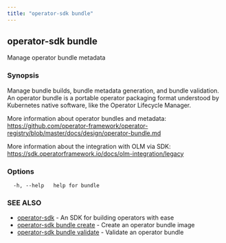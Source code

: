 ```yaml
---
title: "operator-sdk bundle"
---
```

## operator-sdk bundle

Manage operator bundle metadata

### Synopsis

Manage bundle builds, bundle metadata generation, and bundle validation.
An operator bundle is a portable operator packaging format understood by Kubernetes
native software, like the Operator Lifecycle Manager.

More information about operator bundles and metadata:
https://github.com/operator-framework/operator-registry/blob/master/docs/design/operator-bundle.md

More information about the integration with OLM via SDK:
https://sdk.operatorframework.io/docs/olm-integration/legacy


### Options

```
  -h, --help   help for bundle
```

### SEE ALSO

* [operator-sdk](../operator-sdk)	 - An SDK for building operators with ease
* [operator-sdk bundle create](../operator-sdk_bundle_create)	 - Create an operator bundle image
* [operator-sdk bundle validate](../operator-sdk_bundle_validate)	 - Validate an operator bundle

